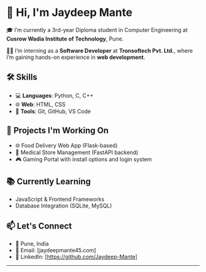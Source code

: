 # 👋 Hi, I'm Jaydeep Mante

🎓 I’m currently a 3rd-year Diploma student in Computer Engineering at **Cusrow Wadia Institute of Technology**, Pune.

👨‍💻 I’m interning as a **Software Developer** at **Tronsoftech Pvt. Ltd.**, where I’m gaining hands-on experience in **web development**.

## 🛠️ Skills
- 💻 **Languages**: Python, C, C++
- 🌐 **Web**: HTML, CSS
- 🔧 **Tools**: Git, GitHub, VS Code

## 🚀 Projects I'm Working On
- 🌐 Food Delivery Web App (Flask-based)
- 💊 Medical Store Management (FastAPI backend)
- 🎮 Gaming Portal with install options and login system

## 📚 Currently Learning
- JavaScript & Frontend Frameworks
- Database Integration (SQLite, MySQL)

## 📫 Let's Connect
- 📍 Pune, India
- 📧 Email: [jaydeepmante45.com]
- 💼 LinkedIn: [https://github.com/Jaydeep-Mante]

---
